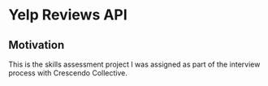 # Yelp Reviews API

## Motivation

This is the skills assessment project I was assigned as part 
of the interview process with Crescendo Collective.
